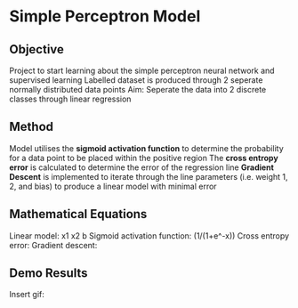 # Simple Perceptron Model

## Objective
Project to start learning about the simple perceptron neural network and supervised learning
Labelled dataset is produced through 2 seperate normally distributed data points
Aim: Seperate the data into 2 discrete classes through linear regression

## Method
Model utilises the **sigmoid activation function** to determine the probability for a data point to be placed within the positive region
The **cross entropy error** is calculated to determine the error of the regression line
**Gradient Descent** is implemented to iterate through the line parameters (i.e. weight 1, 2, and bias) to produce a linear model with minimal error

## Mathematical Equations
Linear model: x1 x2 b
Sigmoid activation function: (1/(1+e^-x)) 
Cross entropy error:
Gradient descent:

## Demo Results
Insert gif:
